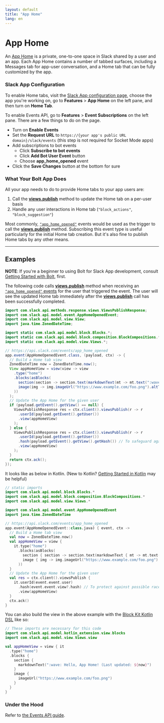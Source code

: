 ```yaml
---
layout: default
title: "App Home"
lang: en
---
```


# App Home

An [App Home](https://api.slack.com/surfaces/tabs/events) is a private, one-to-one space in Slack shared by a user and an app. Each App Home contains a number of tabbed surfaces, including a Messages tab for app-user conversation, and a Home tab that can be fully customized by the app.

### Slack App Configuration

To enable Home tabs, visit the [Slack App configuration page](http://api.slack.com/apps), choose the app you're working on, go to **Features** > **App Home** on the left pane, and then turn on **Home Tab**.

To enable Events API, go to **Features** > **Event Subscriptions** on the left pane. There are a few things to do on the page.

* Turn on **Enable Events**
* Set the **Request URL** to `https://{your app's public URL domain}/slack/events` (this step is not required for Socket Mode apps)
* Add subscriptions to bot events
  * Click **Subscribe to bot events**
  * Click **Add Bot User Event** button
  * Choose **app_home_opened** event
* Click the **Save Changes** button at the bottom for sure

### What Your Bolt App Does

All your app needs to do to provide Home tabs to your app users are:

1. Call the [**views.publish**](https://api.slack.com/methods/views.publish) method to update the Home tab on a per-user basis
2. Handle any user interactions in Home tab (`"block_actions"`, `"block_suggestion"`)

Most commonly, [`"app_home_opened"`](https://api.slack.com/events/app_home_opened) events would be used as the trigger to call the [**views.publish**](https://api.slack.com/methods/views.publish) method. Subscribing this event type is useful particularly for the initial Home tab creation. But it's also fine to publish Home tabs by any other means.

---
## Examples

**NOTE**: If you're a beginner to using Bolt for Slack App development, consult [Getting Started with Bolt](/guides/getting-started-with-bolt), first.

The following code calls [**views.publish**](https://api.slack.com/methods/views.publish) method when receiving an [`"app_home_opened"` events](https://api.slack.com/events/app_home_opened) for the user that triggered the event. The user will see the updated Home tab immediately after the [**views.publish**](https://api.slack.com/methods/views.publish) call has been successfully completed.

```java
import com.slack.api.methods.response.views.ViewsPublishResponse;
import com.slack.api.model.event.AppHomeOpenedEvent;
import com.slack.api.model.view.View;
import java.time.ZonedDateTime;

import static com.slack.api.model.block.Blocks.*;
import static com.slack.api.model.block.composition.BlockCompositions.*;
import static com.slack.api.model.view.Views.*;

// https://api.slack.com/events/app_home_opened
app.event(AppHomeOpenedEvent.class, (payload, ctx) -> {
  // Build a Home tab view
  ZonedDateTime now = ZonedDateTime.now();
  View appHomeView = view(view -> view
    .type("home")
    .blocks(asBlocks(
      section(section -> section.text(markdownText(mt -> mt.text(":wave: Hello, App Home! (Last updated: " + now + ")")))),
      image(img -> img.imageUrl("https://www.example.com/foo.png").altText("alt text for image"))
    ))
  );
  // Update the App Home for the given user
  if (payload.getEvent().getView() == null) {
    ViewsPublishResponse res = ctx.client().viewsPublish(r -> r
      .userId(payload.getEvent().getUser())
      .view(appHomeView)
    );
  } else {
    ViewsPublishResponse res = ctx.client().viewsPublish(r -> r
      .userId(payload.getEvent().getUser())
      .hash(payload.getEvent().getView().getHash()) // To safeguard against potential race conditions
      .view(appHomeView)
    );
  }
  return ctx.ack();
});
```

It looks like as below in Kotlin. (New to Kotlin? [Getting Started in Kotlin](/guides/getting-started-with-bolt#getting-started-in-kotlin) may be helpful)

```kotlin
// static imports
import com.slack.api.model.block.Blocks.*
import com.slack.api.model.block.composition.BlockCompositions.*
import com.slack.api.model.view.Views.*

import com.slack.api.model.event.AppHomeOpenedEvent
import java.time.ZonedDateTime

// https://api.slack.com/events/app_home_opened
app.event(AppHomeOpenedEvent::class.java) { event, ctx ->
  // Build a Home tab view
  val now = ZonedDateTime.now()
  val appHomeView = view {
    it.type("home")
      .blocks(asBlocks(
        section { section -> section.text(markdownText { mt -> mt.text(":wave: Hello, App Home! (Last updated: ${now})") }) },
        image { img -> img.imageUrl("https://www.example.com/foo.png").altText("alt text for image") }
      ))
  }
  // Update the App Home for the given user
  val res = ctx.client().viewsPublish {
    it.userId(event.event.user)
      .hash(event.event.view?.hash) // To protect against possible race conditions 
      .view(appHomeView)
  }
  ctx.ack()
}
```

You can also build the view in the above example with the [Block Kit Kotlin DSL](/guides/composing-messages#block-kit-kotlin-dsl) like so:

```kotlin
// These imports are necessary for this code
import com.slack.api.model.kotlin_extension.view.blocks
import com.slack.api.model.view.Views.view

val appHomeView = view { it
  .type("home")
  .blocks {
    section {
      markdownText(":wave: Hello, App Home! (Last updated: ${now}")
    }
    image {
      imageUrl("https://www.example.com/foo.png")
    }
  }
}
```

### Under the Hood

Refer to [the Events API guide](/guides/events-api).